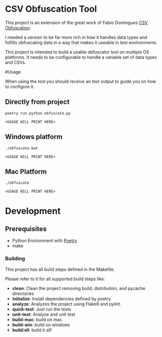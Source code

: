 # CSV Obfuscation Tool

This project is an extension of the great work of Fabio Domingues [CSV Obfuscation](https://github.com/fabiodomingues/csv-obfuscation).

I needed a version to be far more rich in how it handles data types and fulfills obfuscating data in a way that makes it useable in test environments.

This project is intended to build a usable obfuscator tool on multiple OS platforms.  It needs to be configurable to handle a variable set of data types and CSVs.

#Usage

When using the tool you should receive an text output to guide you on how to configure it.

## Directly from project

```
poetry run python obfuscate.py

<USAGE WILL PRINT HERE>
```

## Windows platform

```
./obfuscate.bat

<USAGE WILL PRINT HERE>
```

## Mac Platform

```
./obfuscate

<USAGE WILL PRINT HERE>
```

# Development

## Prerequisites

* Python Environment with [Poetry](https://python-poetry.org/)
* make

### Building

This project has all build steps defined in the Makefile.

Please refer to it for all supported build steps like:

* **clean**: Clean the project removing build, distribution, and pycache directories
* **initialize**: Install dependencies defined by poetry
* **analyze**: Analyzes the project using Flake8 and pylint.
* **quick-test**: Just run the tests
* **unit-test**: Analyze and unit test
* **build-mac**: build on mac
* **build-win**: build on windows
* **build**/**all**: build it all!
